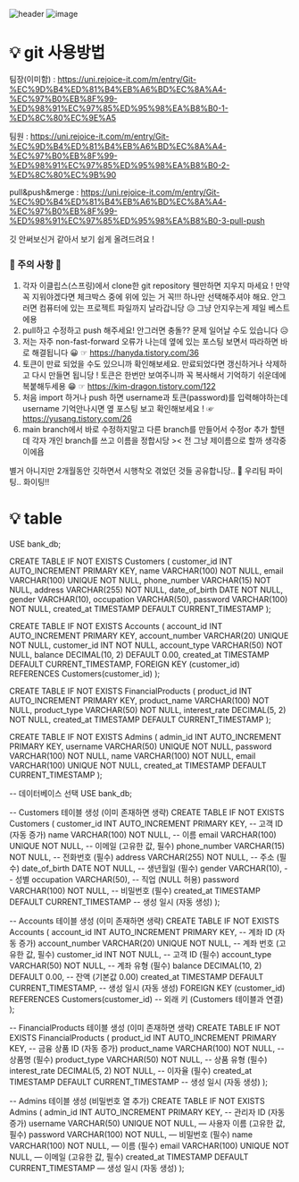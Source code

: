 ![header](https://capsule-render.vercel.app/api?type=wave&color=EACCD9&height=400&section=header&text=bank_web_project&fontSize=60&fontColor=705A64&stroke=3A2F32&strokeWidth=2&animation=twinkling)
![image](https://github.com/jun981125/bank_web_project/assets/139423925/64dc2c69-20f4-44b3-bfa4-1c581a559617)


# 💡 git 사용방법
팀장(이미함) : https://uni.rejoice-it.com/m/entry/Git-%EC%9D%B4%ED%81%B4%EB%A6%BD%EC%8A%A4-%EC%97%B0%EB%8F%99-%ED%98%91%EC%97%85%ED%95%98%EA%B8%B0-1-%ED%8C%80%EC%9E%A5 

  팀원 : https://uni.rejoice-it.com/m/entry/Git-%EC%9D%B4%ED%81%B4%EB%A6%BD%EC%8A%A4-%EC%97%B0%EB%8F%99-%ED%98%91%EC%97%85%ED%95%98%EA%B8%B0-2-%ED%8C%80%EC%9B%90
  
  pull&push&merge :  https://uni.rejoice-it.com/m/entry/Git-%EC%9D%B4%ED%81%B4%EB%A6%BD%EC%8A%A4-%EC%97%B0%EB%8F%99-%ED%98%91%EC%97%85%ED%95%98%EA%B8%B0-3-pull-push
  
  깃 안써보신거 같아서 보기 쉽게 올려드려요 ! 

### 🚫 주의 사항 🚫
1. 각자 이클립스(스프링)에서 clone한 git repository 웬만하면 지우지 마세요 ! 만약 꼭 지워야겠다면 체크박스 중에 위에 있는 거 꼭!!! 하나만 선택해주셔야 해요. 안그러면 컴퓨터에 있는 프로젝트 파일까지 날라갑니당 😥 그냥 안지우는게 제일 베스트에용
2. pull하고 수정하고 push 해주세요! 안그러면 충돌?? 문제 일어날 수도 있습니다 😥
3. 저는 자주 non-fast-forward 오류가 나는데 옆에 있는 포스팅 보면서 따라하면 바로 해결됩니다 😀  ☞ https://hanyda.tistory.com/36
4. 토큰이 만료 되었을 수도 있으니까 확인해보세요. 만료되었다면 갱신하거나 삭제하고 다시 만들면 됩니당 ! 토큰은 한번만 보여주니까 꼭 복사해서 기억하기 쉬운데에 복붙해두세용 😁 ☞ https://kim-dragon.tistory.com/122
5. 처음 import 하거나 push 하면 username과 토큰(password)를 입력해야하는데 username 기억안나시면 옆 포스팅 보고 확인해보세요 ! ☞ https://yusang.tistory.com/26
6. main branch에서 바로 수정하지말고 다른 branch를 만들어서 수정or 추가 할텐데 각자 개인 branch를 쓰고 이름을 정합시당 >< 전 그냥 제이름으로 할까 생각중이에욥

  별거 아니지만 2개월동안 깃하면서 시행착오 겪었던 것들 공유합니당.. 🐷 우리팀 파이팅..  화이팅!!

# 💡 table
USE bank_db;

CREATE TABLE IF NOT EXISTS Customers (
    customer_id INT AUTO_INCREMENT PRIMARY KEY,
    name VARCHAR(100) NOT NULL,
    email VARCHAR(100) UNIQUE NOT NULL,
    phone_number VARCHAR(15) NOT NULL,
    address VARCHAR(255) NOT NULL,
    date_of_birth DATE NOT NULL,
    gender VARCHAR(10),
    occupation VARCHAR(50),
    password VARCHAR(100) NOT NULL,
    created_at TIMESTAMP DEFAULT CURRENT_TIMESTAMP
);

CREATE TABLE IF NOT EXISTS Accounts (
    account_id INT AUTO_INCREMENT PRIMARY KEY,
    account_number VARCHAR(20) UNIQUE NOT NULL,
    customer_id INT NOT NULL,
    account_type VARCHAR(50) NOT NULL,
    balance DECIMAL(10, 2) DEFAULT 0.00,
    created_at TIMESTAMP DEFAULT CURRENT_TIMESTAMP,
    FOREIGN KEY (customer_id) REFERENCES Customers(customer_id)
);

CREATE TABLE IF NOT EXISTS FinancialProducts (
    product_id INT AUTO_INCREMENT PRIMARY KEY,
    product_name VARCHAR(100) NOT NULL,
    product_type VARCHAR(50) NOT NULL,
    interest_rate DECIMAL(5, 2) NOT NULL,
    created_at TIMESTAMP DEFAULT CURRENT_TIMESTAMP
);

CREATE TABLE IF NOT EXISTS Admins (
    admin_id INT AUTO_INCREMENT PRIMARY KEY,
    username VARCHAR(50) UNIQUE NOT NULL,
    password VARCHAR(100) NOT NULL,
    name VARCHAR(100) NOT NULL,
    email VARCHAR(100) UNIQUE NOT NULL,
    created_at TIMESTAMP DEFAULT CURRENT_TIMESTAMP
);







-- 데이터베이스 선택
USE bank_db;

-- Customers 테이블 생성 (이미 존재하면 생략)
CREATE TABLE IF NOT EXISTS Customers (
    customer_id INT AUTO_INCREMENT PRIMARY KEY, -- 고객 ID (자동 증가)
    name VARCHAR(100) NOT NULL, -- 이름
    email VARCHAR(100) UNIQUE NOT NULL, -- 이메일 (고유한 값, 필수)
    phone_number VARCHAR(15) NOT NULL, -- 전화번호 (필수)
    address VARCHAR(255) NOT NULL, -- 주소 (필수)
    date_of_birth DATE NOT NULL, -- 생년월일 (필수)
    gender VARCHAR(10), -- 성별
    occupation VARCHAR(50), -- 직업 (NULL 허용)
    password VARCHAR(100) NOT NULL, -- 비밀번호 (필수)
    created_at TIMESTAMP DEFAULT CURRENT_TIMESTAMP -- 생성 일시 (자동 생성)
);

-- Accounts 테이블 생성 (이미 존재하면 생략)
CREATE TABLE IF NOT EXISTS Accounts (
    account_id INT AUTO_INCREMENT PRIMARY KEY, -- 계좌 ID (자동 증가)
    account_number VARCHAR(20) UNIQUE NOT NULL, -- 계좌 번호 (고유한 값, 필수)
    customer_id INT NOT NULL, -- 고객 ID (필수)
    account_type VARCHAR(50) NOT NULL, -- 계좌 유형 (필수)
    balance DECIMAL(10, 2) DEFAULT 0.00, -- 잔액 (기본값 0.00)
    created_at TIMESTAMP DEFAULT CURRENT_TIMESTAMP, -- 생성 일시 (자동 생성)
    FOREIGN KEY (customer_id) REFERENCES Customers(customer_id) -- 외래 키 (Customers 테이블과 연결)
);

-- FinancialProducts 테이블 생성 (이미 존재하면 생략)
CREATE TABLE IF NOT EXISTS FinancialProducts (
    product_id INT AUTO_INCREMENT PRIMARY KEY, -- 금융 상품 ID (자동 증가)
    product_name VARCHAR(100) NOT NULL, -- 상품명 (필수)
    product_type VARCHAR(50) NOT NULL, -- 상품 유형 (필수)
    interest_rate DECIMAL(5, 2) NOT NULL, -- 이자율 (필수)
    created_at TIMESTAMP DEFAULT CURRENT_TIMESTAMP -- 생성 일시 (자동 생성)
);

-- Admins 테이블 생성 (비밀번호 열 추가)
CREATE TABLE IF NOT EXISTS Admins (
    admin_id INT AUTO_INCREMENT PRIMARY KEY, -- 관리자 ID (자동 증가)
    username VARCHAR(50) UNIQUE NOT NULL, — 사용자 이름 (고유한 값, 필수)
    password VARCHAR(100) NOT NULL, — 비밀번호 (필수)
    name VARCHAR(100) NOT NULL, — 이름 (필수)
    email VARCHAR(100) UNIQUE NOT NULL, — 이메일 (고유한 값, 필수)
    created_at TIMESTAMP DEFAULT CURRENT_TIMESTAMP — 생성 일시 (자동 생성)
);
